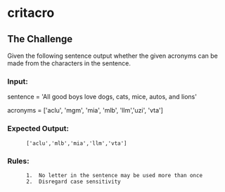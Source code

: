 # critacro

## The Challenge
Given the following sentence output whether the given acronyms
can be made from the characters in the sentence.

### Input:
sentence = 'All good boys love dogs, cats, mice, autos, and lions'

acronyms = ['aclu', 'mgm', 'mia', 'mlb', 'llm','uzi', 'vta']

### Expected Output:
          ['aclu','mlb','mia','llm','vta']

### Rules:
          1.  No letter in the sentence may be used more than once
          2.  Disregard case sensitivity
